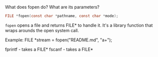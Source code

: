 What does fopen do? What are its parameters?

```c
FILE *fopen(const char *pathname, const char *mode);
```

`fopen` opens a file and returns FILE* to handle it.
It's a library function that wraps arounds the open system call.

Example:
FILE *stream = fopen("README.md", "a+");

fprintf - takes a FILE*
fscanf - takes a FILE*
